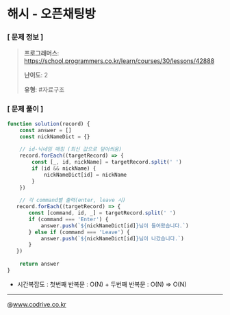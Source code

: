 # 해시 - 오픈채팅방

### [ 문제 정보 ]
> **프로그래머스**: https://school.programmers.co.kr/learn/courses/30/lessons/42888
> 
> **난이도**: 2
>
> **유형**: #자료구조


### [ 문제 풀이 ]
```JavaScript
function solution(record) {
    const answer = []
    const nickNameDict = {}
    
    // id-닉네임 매칭 (최신 값으로 덮어씌움)
    record.forEach((targetRecord) => {
        const [_, id, nickName] = targetRecord.split(' ')
        if (id && nickName) {
            nickNameDict[id] = nickName
        }
    })
    
    // 각 command별 출력(enter, leave 시)
   record.forEach((targetRecord) => {
       const [command, id, _] = targetRecord.split(' ')
       if (command === 'Enter') {
           answer.push(`${nickNameDict[id]}님이 들어왔습니다.`)
       } else if (command === 'Leave') {
           answer.push(`${nickNameDict[id]}님이 나갔습니다.`)
       }
   })
    
    return answer
}
```
- 시간복잡도 : 첫번째 반복문 : O(N) + 두번째 반복문 : O(N) => O(N)


---
@www.codrive.co.kr